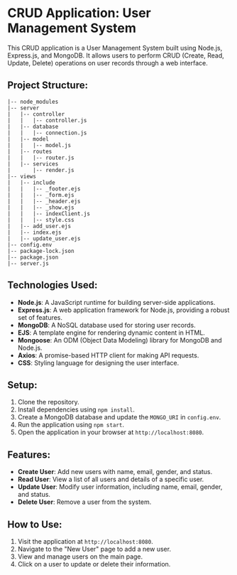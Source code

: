# CRUD Application: User Management System

This CRUD application is a User Management System built using Node.js, Express.js, and MongoDB. It allows users to perform CRUD (Create, Read, Update, Delete) operations on user records through a web interface.

## Project Structure:

```
|-- node_modules
|-- server
|   |-- controller
|   |   |-- controller.js
|   |-- database
|   |   |-- connection.js
|   |-- model
|   |   |-- model.js
|   |-- routes
|   |   |-- router.js
|   |-- services
|       |-- render.js
|-- views
|   |-- include
|   |   |-- _footer.ejs
|   |   |-- _form.ejs
|   |   |-- _header.ejs
|   |   |-- _show.ejs
|   |   |-- indexClient.js
|   |   |-- style.css
|   |-- add_user.ejs
|   |-- index.ejs
|   |-- update_user.ejs
|-- config.env
|-- package-lock.json
|-- package.json
|-- server.js
```

## Technologies Used:

- **Node.js**: A JavaScript runtime for building server-side applications.
- **Express.js**: A web application framework for Node.js, providing a robust set of features.
- **MongoDB**: A NoSQL database used for storing user records.
- **EJS**: A template engine for rendering dynamic content in HTML.
- **Mongoose**: An ODM (Object Data Modeling) library for MongoDB and Node.js.
- **Axios**: A promise-based HTTP client for making API requests.
- **CSS**: Styling language for designing the user interface.

## Setup:

1. Clone the repository.
2. Install dependencies using `npm install`.
3. Create a MongoDB database and update the `MONGO_URI` in `config.env`.
4. Run the application using `npm start`.
5. Open the application in your browser at `http://localhost:8080`.

## Features:

- **Create User**: Add new users with name, email, gender, and status.
- **Read User**: View a list of all users and details of a specific user.
- **Update User**: Modify user information, including name, email, gender, and status.
- **Delete User**: Remove a user from the system.

## How to Use:

1. Visit the application at `http://localhost:8080`.
2. Navigate to the "New User" page to add a new user.
3. View and manage users on the main page.
4. Click on a user to update or delete their information.